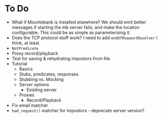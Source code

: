 # To Do

* What if Mountebank is installed elsewhere? We should emit better messages if starting the mb server fails, and make the location configurable. This could be as simple as parameterising it. 
* Does the TCP protocol stuff work? I need to add `endOfRequestResolver` I think, at least.
* `NotPredicate`
* Proxy record/playback
* Test for saving & rehydrating impostors from file.
* Tutorial
    * Basics
    * Stubs, predicates, responses
    * Stubbing vs. Mocking
    * Server options
        * Existing server
    * Proxies
        * Record/Playback
* Fix email matcher
* `had_request()` matcher for impostors - deprecate server version?
